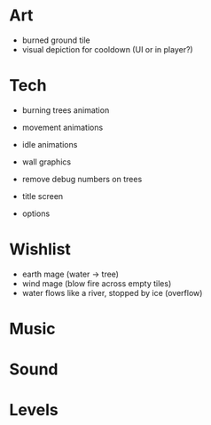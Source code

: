 # Art
- burned ground tile
- visual depiction for cooldown (UI or in player?)

# Tech
- burning trees animation
- movement animations
- idle animations
- wall graphics

- remove debug numbers on trees

- title screen
- options

# Wishlist
- earth mage (water -> tree)
- wind mage (blow fire across empty tiles)
- water flows like a river, stopped by ice (overflow)

# Music

# Sound

# Levels

